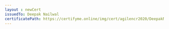 ```yaml
--- 
layout : newCert 
issuedTo: Deepak Nailwal 
certificatePath: https://certifyme.online/img/cert/agilencr2020/DeepakNailwal_15793.png
--- 
```

